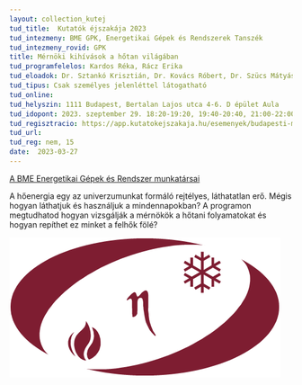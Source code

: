 ```yaml
---
layout: collection_kutej
tud_title:  Kutatók éjszakája 2023
tud_intezmeny: BME GPK, Energetikai Gépek és Rendszerek Tanszék
tud_intezmeny_rovid: GPK
title: Mérnöki kihívások a hőtan világában
tud_programfelelos: Kardos Réka, Rácz Erika
tud_eloadok: Dr. Sztankó Krisztián, Dr. Kovács Róbert, Dr. Szücs Mátyás, Dr. Csemány Dávid
tud_tipus: Csak személyes jelenléttel látogatható
tud_online: 
tud_helyszin: 1111 Budapest, Bertalan Lajos utca 4-6. D épület Aula
tud_idopont: 2023. szeptember 29. 18:20-19:20, 19:40-20:40, 21:00-22:00
tud_regisztracio: https://app.kutatokejszakaja.hu/esemenyek/budapesti-muszaki-es-gazdasagtudomanyi-egyetem/mernoki-kihivasok-a-hotan-vilagaban
tud_url: 
tud_reg: nem, 15
date:  2023-03-27
---
```


[A BME Energetikai Gépek és Rendszer munkatársai](http://www.energia.bme.hu/munkatarsak/)


A hőenergia egy az univerzumunkat formáló rejtélyes, láthatatlan erő. Mégis hogyan láthatjuk és használjuk a mindennapokban? A programon megtudhatod hogyan vizsgálják a mérnökök a hőtani folyamatokat és hogyan repíthet ez minket a felhők fölé?

![Mérnöki kihívások a hőtan világában](images/energetika-bme.jpg)

